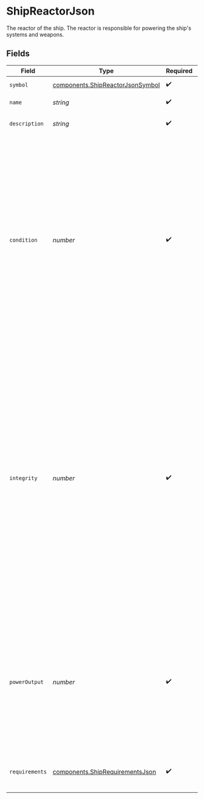 # ShipReactorJson

The reactor of the ship. The reactor is responsible for powering the ship's systems and weapons.


## Fields

| Field                                                                                                                                                                                                                                                                                                                                        | Type                                                                                                                                                                                                                                                                                                                                         | Required                                                                                                                                                                                                                                                                                                                                     | Description                                                                                                                                                                                                                                                                                                                                  |
| -------------------------------------------------------------------------------------------------------------------------------------------------------------------------------------------------------------------------------------------------------------------------------------------------------------------------------------------- | -------------------------------------------------------------------------------------------------------------------------------------------------------------------------------------------------------------------------------------------------------------------------------------------------------------------------------------------- | -------------------------------------------------------------------------------------------------------------------------------------------------------------------------------------------------------------------------------------------------------------------------------------------------------------------------------------------- | -------------------------------------------------------------------------------------------------------------------------------------------------------------------------------------------------------------------------------------------------------------------------------------------------------------------------------------------- |
| `symbol`                                                                                                                                                                                                                                                                                                                                     | [components.ShipReactorJsonSymbol](../../models/components/shipreactorjsonsymbol.md)                                                                                                                                                                                                                                                         | :heavy_check_mark:                                                                                                                                                                                                                                                                                                                           | Symbol of the reactor.                                                                                                                                                                                                                                                                                                                       |
| `name`                                                                                                                                                                                                                                                                                                                                       | *string*                                                                                                                                                                                                                                                                                                                                     | :heavy_check_mark:                                                                                                                                                                                                                                                                                                                           | Name of the reactor.                                                                                                                                                                                                                                                                                                                         |
| `description`                                                                                                                                                                                                                                                                                                                                | *string*                                                                                                                                                                                                                                                                                                                                     | :heavy_check_mark:                                                                                                                                                                                                                                                                                                                           | Description of the reactor.                                                                                                                                                                                                                                                                                                                  |
| `condition`                                                                                                                                                                                                                                                                                                                                  | *number*                                                                                                                                                                                                                                                                                                                                     | :heavy_check_mark:                                                                                                                                                                                                                                                                                                                           | The repairable condition of a component. A value of 0 indicates the component needs significant repairs, while a value of 1 indicates the component is in near perfect condition. As the condition of a component is repaired, the overall integrity of the component decreases.                                                             |
| `integrity`                                                                                                                                                                                                                                                                                                                                  | *number*                                                                                                                                                                                                                                                                                                                                     | :heavy_check_mark:                                                                                                                                                                                                                                                                                                                           | The overall integrity of the component, which determines the performance of the component. A value of 0 indicates that the component is almost completely degraded, while a value of 1 indicates that the component is in near perfect condition. The integrity of the component is non-repairable, and represents permanent wear over time. |
| `powerOutput`                                                                                                                                                                                                                                                                                                                                | *number*                                                                                                                                                                                                                                                                                                                                     | :heavy_check_mark:                                                                                                                                                                                                                                                                                                                           | The amount of power provided by this reactor. The more power a reactor provides to the ship, the lower the cooldown it gets when using a module or mount that taxes the ship's power.                                                                                                                                                        |
| `requirements`                                                                                                                                                                                                                                                                                                                               | [components.ShipRequirementsJson](../../models/components/shiprequirementsjson.md)                                                                                                                                                                                                                                                           | :heavy_check_mark:                                                                                                                                                                                                                                                                                                                           | The requirements for installation on a ship                                                                                                                                                                                                                                                                                                  |